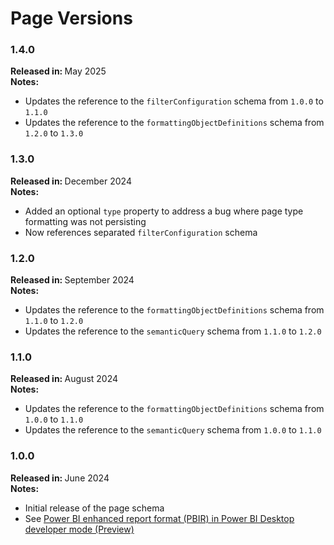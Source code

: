 # Page Versions

### 1.4.0

<b>Released in: </b> May 2025 <br />
<b>Notes: </b> 
- Updates the reference to the `filterConfiguration` schema from `1.0.0` to `1.1.0`
- Updates the reference to the `formattingObjectDefinitions` schema from `1.2.0` to `1.3.0`

### 1.3.0

<b>Released in: </b> December 2024 <br />
<b>Notes: </b> 
- Added an optional `type` property to address a bug where page type formatting was not persisting
- Now references separated `filterConfiguration` schema

### 1.2.0

<b>Released in: </b> September 2024 <br />
<b>Notes: </b> 
- Updates the reference to the `formattingObjectDefinitions` schema from `1.1.0` to `1.2.0`
- Updates the reference to the `semanticQuery` schema from `1.1.0` to `1.2.0`

### 1.1.0

<b>Released in: </b> August 2024 <br />
<b>Notes: </b> 
- Updates the reference to the `formattingObjectDefinitions` schema from `1.0.0` to `1.1.0`
- Updates the reference to the `semanticQuery` schema from `1.0.0` to `1.1.0`

### 1.0.0

<b>Released in: </b> June 2024 <br />
<b>Notes: </b> 
- Initial release of the page schema
- See [Power BI enhanced report format (PBIR) in Power BI Desktop developer mode (Preview)](https://powerbi.microsoft.com/en-us/blog/power-bi-enhanced-report-format-pbir-in-power-bi-desktop-developer-mode-preview/)